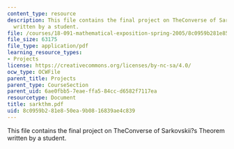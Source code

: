 ```yaml
---
content_type: resource
description: This file contains the final project on TheConverse of Sarkovskii?s Theorem
  written by a student.
file: /courses/18-091-mathematical-exposition-spring-2005/8c0959b281e850ea9b0816839ae4c839_sarkthm.pdf
file_size: 63175
file_type: application/pdf
learning_resource_types:
- Projects
license: https://creativecommons.org/licenses/by-nc-sa/4.0/
ocw_type: OCWFile
parent_title: Projects
parent_type: CourseSection
parent_uid: 6ae0fbb5-7eae-ffa5-84cc-d6582f7117ea
resourcetype: Document
title: sarkthm.pdf
uid: 8c0959b2-81e8-50ea-9b08-16839ae4c839
---
```

This file contains the final project on TheConverse of Sarkovskii?s Theorem written by a student.